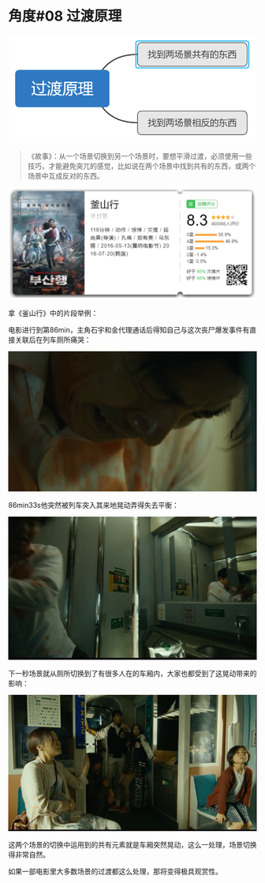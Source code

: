 # 角度\#08 过渡原理

![](../.gitbook/assets/image%20%289%29.png)

> 《故事》：从一个场景切换到另一个场景时，要想平滑过渡，必须使用一些技巧，才能避免突兀的感觉，比如说在两个场景中找到共有的东西，或两个场景中互成反对的东西。

![](../.gitbook/assets/image%20%2863%29.png)

拿《釜山行》中的片段举例：

电影进行到第86min，主角石宇和金代理通话后得知自己与这次丧尸爆发事件有直接关联后在列车厕所痛哭：

![](../.gitbook/assets/image%20%2870%29.png)

86min33s他突然被列车突入其来地晃动弄得失去平衡：

![](../.gitbook/assets/image%20%2879%29.png)

下一秒场景就从厕所切换到了有很多人在的车厢内，大家也都受到了这晃动带来的影响：

![](../.gitbook/assets/image%20%2827%29.png)

这两个场景的切换中运用到的共有元素就是车厢突然晃动，这么一处理，场景切换得非常自然。

如果一部电影里大多数场景的过渡都这么处理，那将变得极具观赏性。

